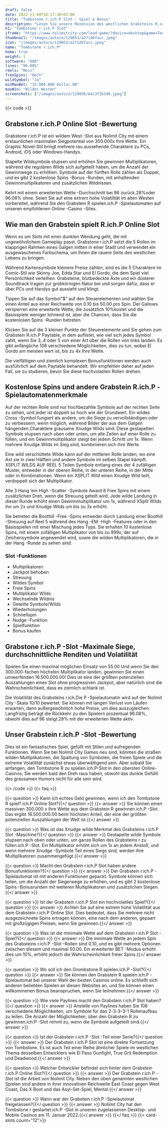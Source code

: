 ```yaml
---
draft: false
date: 2022-11-09T16:17:38+03:00
title: "Tombstone r.ich.P Slot - Spiel & Bonus"
description: "Lesen Sie unsere Rezension des westlichen Grabsteins R.ich.P -Slot, um zu sehen, wie Sie bis zu 300.000 x Ihre Wette gewinnen, und wo Sie es mit dem besten Casino -Bonus spielen können."
h1: "Tombstone r.ich.P Slot"
iframe: "https://www.nolimitcity.com/load-game/?device=desktop&game=TombstoneRip"
thumbnail: "/images/auto/o/129053/a271dbfacc.jpeg"
icon: "/images/auto/o/129053/a271dbfacc.jpeg"
name: "Tombstone r.ich.P"
home: true
weight: 1
software: "888"
lines: "96.08%"
reels: "Nein"
freeSpins: "Hoch"
wildSymbol: "Ja"
minMaxBet: "15.000.000 Dollar.00"
maxWin: "Wilder Westen"
screenshots: ["/images/auto/o/129056/b4c3f2b196.jpeg"]
---
```


{{< code >}}<h2>Grabstone r.ich.P Online Slot -Bewertung</h2><p>Grabstone r.ich.P ist ein wildem West -Slot aus Nolimit City mit einem erstaunlichen maximalen Siegpotential von 300.000x Ihre Wette. Ein Graphic Novel-Stil bringt mehrere rau aussehende Charaktere zu PCs, Android, iOS oder Windows-Handys.</p><p>Stapelte Wildsymbole stupsen und erhöhen Sie gewinnen Multiplikatoren, während die regulären Wilds sich aufgeteilt haben, um die Anzahl der Gewinnwege zu erhöhen. Symbole auf der fünften Rolle zählen als Doppel, und es gibt 2 kostenlose Spins -Bonus -Runden, mit anhaltenden Gewinnmultiplikatoren und zusätzlichen Wildnissen.</p><p>Kehrt mit einem erweiterten Wette -Durchschnitt bei 96 zurück.28%oder 96.08% ohne. Seien Sie auf eine extrem hohe Volatilität im alten Westen vorbereitet, während Sie den Grabstein R spielen.ich.P -Spielautomaten auf unseren empfohlenen Online -Casino -Sites.</p><h2>Wie man den Grabstein spielt R.ich.P Online Slot</h2><p>Wenn es um Slots mit einer dunklen Wendung geht, die mit ungewöhnlichem Gameplay passt. Grabstone r.ich.P setzt die 5 Rollen im klapprigen Rahmen eines Galgen mitten in einer Stadt und verwendet ein ausgewaschenes Farbschema, um Ihnen die rauere Seite des westlichen Lebens zu bringen.</p><p>Während Kartensymbole kleinere Preise zahlen, sind es die 5 Charaktere im Comic-Stil wie Skinny Joe, Edda Star und El Gordo, die dem Spiel viel Persönlichkeit verleihen. Grabsteine, blutbedeckte Äxte und ein düsterer Soundtrack tragen zur grobkörnigen Natur bei und sorgen dafür, dass er über PCs und Handys gut aussieht und klingt.</p><p>Tippen Sie auf das Symbol"$" auf den Steuerelementen und wählen Sie einen Anteil aus einer Reichweite von 0.10 bis 50.00 pro Spin. Der Gallows versperren eine erweiterte Wette, die zusätzlich 10%kostet und die Basisspiele weniger lohnend ist, aber die Chancen, dass Sie die kostenlosen Spins -Runden betreten.</p><p>Klicken Sie auf die 3 kleinen Punkte der Steuerelemente und Sie gehen zum Grabstein R.ich.P Paytable, in dem auflistet, wie viel sich jedes Symbol zahlt, wenn Sie 3, 4 oder 5 von einer Art über die Rollen von links landen. Es gibt anfängliche 108 verschiedene Möglichkeiten, dies zu tun, wobei El Gordo am meisten wert ist, bis zu 4x Ihre Wette.</p><p>Die vielfältigen und ziemlich komplexen Bonusfunktionen werden auch ausführlich auf dem Paytable behandelt. Wir empfehlen daher auf jeden Fall, sie zu studieren, bevor Sie diese hochvolatilen Rollen drehen.</p><h2>Kostenlose Spins und andere Grabstein R.ich.P -Spielautomatenmerkmale</h2><p>Auf der rechten Rolle sind nur hochbezahlte Symbole auf der rechten Seite zu sehen, und jeder ist doppelt so hoch wie der Grundwert. Ein wildes Cross -Symbol fungiert als andere, um die Siege zu vervollständigen oder zu verbessern, wenn möglich, während Bilder der aus dem Galgen hängenden Charaktere grausame Xnudge Wilds sind. Diese gestapelten Symbole stupsen nach oben oder unten, um alle Zeilen auf einer Rolle zu füllen, und ein Gewinnmultiplikator steigt bei jedem Schritt um 1x. Wenn mehrere Xnudge Wilds im Sieg sind, kombinieren sich ihre Werte.</p><p>Eine wild verschüttete Wilde kann auf der mittleren Rolle landen, wo eine Axt sie in zwei Hälften und andere Symbole im selben Stapel kämpft. XSPLIT WILDS AUF REEL 5 Teilen Symbole entlang eines der 4 zufälligen Muster, entweder in der oberen Reihe, in der unteren Reihe, in der Mitte oder in Kombinationen. Wenn ein XSPLIT Wild einen Xnudge Wild teilt, verdoppelt sich der Multiplikator.</p><p>Alle 3 Hang ’em High -Scatter -Symbole Award 8 Free Spins mit einem zusätzlichen Dreh, wenn die Streuung geteilt wird. Jede wilde Landung in dieser Runde erhöht einen Gewinnmultiplikator um 1x, während XSplit Wilds ihn um 2x und Xnudge Wilds um bis zu 3x erhöht.</p><p>Sie betreten die Boothill -Free -Spins entweder durch Landung einer Boothill -Streuung auf Reel 5 während des Hang -EM -High -Features oder in den Basisspielen mit einer Mischung jedes Typs. Sie erhalten 10 kostenlose Spins, mit einem zufälligen Multiplikator von bis zu 999x, der auf Zeichensymbole angewendet wird, sowie die wilden Multiplikatoren, die in der Hang -Runde zu sehen sind.</p><h3>
Slot -Funktionen</h3><ul>
<li></span>
Multiplikatoren</li>
<li></span>
Jackpot behoben</li>
<li></span>
Streuung</li>
<li></span>
Wildes Symbol</li>
<li></span>
Freie Spins</li>
<li></span>
Multiplikator Wilds</li>
<li></span>
Wechselnde Wildnis</li>
<li></span>
Geteilte Symbole/Wilds</li>
<li></span>
Wiederholungen</li>
<li></span>
Schnellspin</li>
<li></span>
Nudge -Funktion</li>
<li></span>
Spielfunktion</li>
<li></span>
Bonus kaufen</li></ul><h2>Grabstone r.ich.P -Slot -Maximale Siege, durchschnittliche Renditen und Volatilität</h2><p>Spielen Sie einen maximal möglichen Einsatz von 55.00 Und wenn Sie den 300.000-fachen höchsten Multiplikator landen, gewinnen Sie einen umwerfenden 16.500.000.00! Dies ist eine der größten potenziellen Auszahlungen eines Slot ohne progressiven Jackpot, aber natürlich sind die Wahrscheinlichkeit, dass es ziemlich schlank ist.</p><p>Die Volatilität des Grabsteins r.ich.Die P -Spielautomatin wird auf der Nolimit City -Skala 10/10 bewertet. Sie können mit langen Verlust von Läufen erwarten, dann außergewöhnlich hohe Preise, um dies auszugleichen. Langfristig beträgt die Rückkehr zu den Spielern prozentual 96.08%, obwohl dies auf 96 steigt.28% mit der erweiterten Wette aktiv.</p><h2>Unser Grabstein r.ich.P -Slot -Bewertung</h2><p>Dies ist ein fantastisches Spiel, gefüllt mit Stilen und aufregenden Funktionen. Wenn Sie bei Nolimit City Games neu sind, könnten die straßen wilden Multiplikatoren, die Spaltung von Symbolen, die freien Spiele und die extreme Volatilität zunächst etwas überwältigend sein. Aber sobald Sie anfangen, den Tombstone R zu spielen.ich.P-Slot in den obersten Online-Casinos, Sie werden bald den Dreh raus haben, obwohl das dunkle Gefühl des grausamen Humors nicht für alle sein wird.</p>
{{< /code >}}
{{< faq >}}

{{< question >}} Kann ich echtes Geld gewinnen, wenn ich den Tombstone R spiel?.ich.P Online Slot?{{</ question >}}
{{< answer >}} Sie können einen massiven 300.000 x Ihre Wette aus dem Grabstein R gewinnen.ich.P -Slot. Das ergibt 16.500.000.00 beim höchsten Anteil, der eine der größten potenziellen Auszahlungen der Welt ist.{{</ answer >}}

{{< question >}} Was ist das Xnudge wilde Merkmal des Grabsteins r.ich.P Slot -Maschine?{{</ question >}}
{{< answer >}} Gestapelte wilde Symbole stupsen nach oben oder unten, um ganze Rollen des Grabsteins r zu füllen.ich.P -Slot. Ein Multiplikator erhöht sich um 1x an jedem Anstoß, und wenn mehrere Xnudge -Symbole Teil eines Siegs sind, werden ihre Multiplikatoren zusammengefügt.{{</ answer >}}

{{< question >}} Macht den Grabstein r.ich.P Slot haben andere Bonusfunktionen?{{</ question >}}
{{< answer >}} Der Grabstein r.ich.P -Spielautomat ist mit anderen Funktionen gepackt. Symbole können sich teilen, um die Anzahl der Siegerwege zu erhöhen, und es gibt 2 kostenlose Spins -Bonusrunden mit weiteren Multiplikatoren und zusätzlichen Siegen.{{</ answer >}}

{{< question >}} Ist der Grabstein r.ich.P Slot ein hochvolatiles Spiel?{{</ question >}}
{{< answer >}} Achten Sie auf eine extrem hohe Volatilität aus dem Grabstein r.ich.P Online Slot. Dies bedeutet, dass Sie mehrere nicht ausgezeichnete Spins ertragen können, eine nach dem anderen, gepaart mit großzügigen Preisen, wenn Sie gewinnen.{{</ answer >}}

{{< question >}} Was ist die minimale Wette auf dem Grabstein r.ich.P Slot -Spiel?{{</ question >}}
{{< answer >}} Die minimale Wette an jedem Spin des Grabsteins r.ich.P -Slot -Rollen sind 0.10, und es gibt mehrere Optionen zwischen diesem und maximal 50.00. Ein erweiterter BET -Modus erhöht dies um 10%, erhöht jedoch die Wahrscheinlichkeit freier Spins.{{</ answer >}}

{{< question >}} Wo soll ich den Grombstone R spielen.ich.P -Slot?{{</ question >}}
{{< answer >}} Sie können den Grabstein R spielen.ich.P -Spielautomat bei unserer Wahl der besten Casinos online. Es schließt sich anderen beliebten Spielen an diesen Websites an, und Sie können einen willkommenen Bonus beanspruchen, wenn Sie teilnehmen.{{</ answer >}}

{{< question >}} Wie viele Paylines macht den Grabstein r.ich.P Slot haben?{{</ question >}}
{{< answer >}} Anstelle von Paylines haben Sie 108 verschiedene Möglichkeiten, um Symbole für das 2-3-3-3-1 Rollenaufbau zu leiten. Die Anzahl der Möglichkeiten, über den Grabstein R zu gewinnen.ich.P -Slot nimmt zu, wenn die Symbole aufgeteilt sind.{{</ answer >}}

{{< question >}} Ist der Grabstein r.ich.P -Slot -Teil einer Serie?{{</ question >}}
{{< answer >}} Der Grabstein r.ich.P Slot ist eine direkte Fortsetzung von Tombstone. Es ist auch Teil einer Reihe ähnlicher Spiele im westlichen Thema desselben Entwicklers wie El Paso Gunfight, True Grit Redemption und Deadwood.{{</ answer >}}

{{< question >}} Welcher Entwickler befindet sich hinter dem Grabstein r.ich.P Online Slot?{{</ question >}}
{{< answer >}} Der Grabstein r.ich.P -Slot ist die Arbeit von Nolimit City. Neben den oben genannten westlichen Spielen sind andere in ihrer innovativen Reichweite East Coast gegen West Coast, Das X Boot und das Asyl-Set-Spiel, Mental.{{</ answer >}}

{{< question >}} Wann war der Grabstein r.ich.P -Spielautomat freigelassen?{{</ question >}}
{{< answer >}} Nolimit City hat den Tombstone r gestartet.ich.P -Slot in unseren zugelassenen Desktop- und Mobile Casinos am 11. Januar 2022.{{</ answer >}}
{{</ faq >}}
{{< card-slots count="12">}}